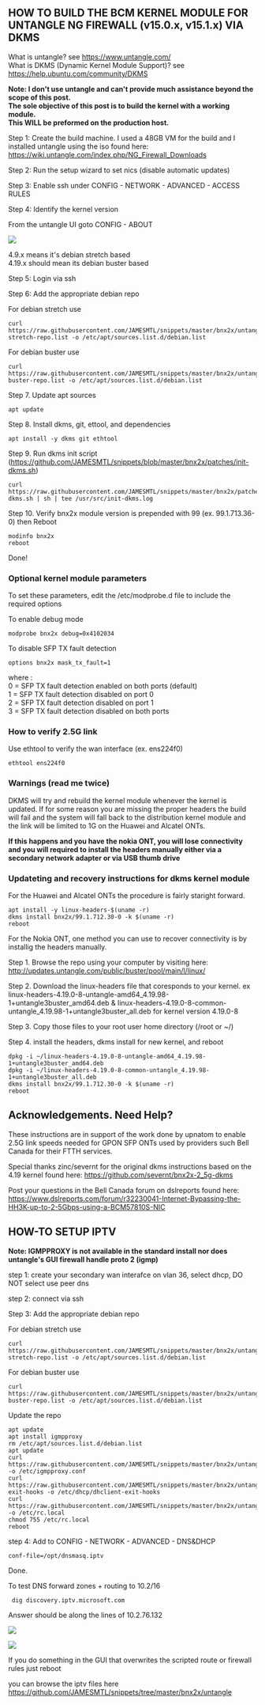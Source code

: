 ## HOW TO BUILD THE BCM KERNEL MODULE FOR UNTANGLE NG FIREWALL (v15.0.x, v15.1.x) VIA DKMS

What is untangle? see https://www.untangle.com/ \
What is DKMS (Dynamic Kernel Module Support)? see https://help.ubuntu.com/community/DKMS

<b>Note: I don't use untangle and can't provide much assistance beyond the scope of this post.</b>  
<b>The sole objective of this post is to build the kernel with a working module.</b>  
<b>This WILL be preformed on the production host.</b>

Step 1: Create the build machine.  I used a 48GB VM for the build and I installed untangle using the iso found here: https://wiki.untangle.com/index.php/NG_Firewall_Downloads

Step 2: Run the setup wizard to set nics (disable automatic updates)

Step 3: Enable ssh under CONFIG - NETWORK - ADVANCED - ACCESS RULES

Step 4: Identify the kernel version

From the untangle UI goto CONFIG - ABOUT

![](https://i.imgur.com/R249Yge.png)

4.9.x means it's debian stretch based  
4.19.x should mean its debian buster based

Step 5: Login via ssh

Step 6: Add the appropriate debian repo

For debian stretch use

    curl https://raw.githubusercontent.com/JAMESMTL/snippets/master/bnx2x/untangle/debian-stretch-repo.list -o /etc/apt/sources.list.d/debian.list
	
For debian buster use

    curl https://raw.githubusercontent.com/JAMESMTL/snippets/master/bnx2x/untangle/debian-buster-repo.list -o /etc/apt/sources.list.d/debian.list

Step 7. Update apt sources

    apt update

Step 8. Install dkms, git, ettool, and dependencies

    apt install -y dkms git ethtool

Step 9. Run dkms init script (https://github.com/JAMESMTL/snippets/blob/master/bnx2x/patches/init-dkms.sh)

    curl https://raw.githubusercontent.com/JAMESMTL/snippets/master/bnx2x/patches/init-dkms.sh | sh | tee /usr/src/init-dkms.log

Step 10. Verify bnx2x module version is prepended with 99 (ex. 99.1.713.36-0) then Reboot 

    modinfo bnx2x
    reboot

Done!

### Optional kernel module parameters

To set these parameters, edit the /etc/modprobe.d file to include the required options

To enable debug mode

    modprobe bnx2x debug=0x4102034

To disable SFP TX fault detection

    options bnx2x mask_tx_fault=1

where :\
0 = SFP TX fault detection enabled on both ports (default)\
1 = SFP TX fault detection disabled on port 0\
2 = SFP TX fault detection disabled on port 1\
3 = SFP TX fault detection disabled on both ports

### How to verify 2.5G link

Use ethtool to verify the wan interface (ex. ens224f0)

    ethtool ens224f0

### Warnings (read me twice)

DKMS will try and rebuild the kernel module whenever the kernel is updated. If for some reason you are missing the proper headers the build will fail and the system will fall back to the distribution kernel module and the link will be limited to 1G on the Huawei and Alcatel ONTs.

<b>If this happens and you have the nokia ONT, you will lose connectivity and you will required to install the headers manually either via a secondary network adapter or via USB thumb drive</b>

### Updateting and recovery instructions for dkms kernel module

For the Huawei and Alcatel ONTs the procedure is fairly staright forward.

    apt install -y linux-headers-$(uname -r)
    dkms install bnx2x/99.1.712.30-0 -k $(uname -r)
    reboot

For the Nokia ONT, one method you can use to recover connectivity is by installig the headers manually.

Step 1. Browse the repo using your computer by visiting here:\
http://updates.untangle.com/public/buster/pool/main/l/linux/

Step 2. Download the linux-headers file that coresponds to your kernel. ex linux-headers-4.19.0-8-untangle-amd64_4.19.98-1+untangle3buster_amd64.deb & linux-headers-4.19.0-8-common-untangle_4.19.98-1+untangle3buster_all.deb for kernel version 4.19.0-8

Step 3. Copy those files to your root user home directory (/root or ~/)

Step 4. install the headers, dkms install for new kernel, and reboot

    dpkg -i ~/linux-headers-4.19.0-8-untangle-amd64_4.19.98-1+untangle3buster_amd64.deb
    dpkg -i ~/linux-headers-4.19.0-8-common-untangle_4.19.98-1+untangle3buster_all.deb
    dkms install bnx2x/99.1.712.30-0 -k $(uname -r)
    reboot

## Acknowledgements. Need Help?

These instructions are in support of the work done by upnatom to enable 2.5G link speeds needed for GPON SFP ONTs used by providers such Bell Canada for their FTTH services.

Special thanks zinc/severnt for the original dkms instructions based on the 4.19 kernel found here: https://github.com/severnt/bnx2x-2_5g-dkms 

Post your questions in the Bell Canada forum on dslreports found here: \
https://www.dslreports.com/forum/r32230041-Internet-Bypassing-the-HH3K-up-to-2-5Gbps-using-a-BCM57810S-NIC

## HOW-TO SETUP IPTV

<b>Note: IGMPPROXY is not available in the standard install nor does untangle's GUI firewall handle proto 2 (igmp)</b>

step 1: create your secondary wan interafce on vlan 36, select dhcp, DO NOT select use peer dns

step 2: connect via ssh

Step 3: Add the appropriate debian repo

For debian stretch use

    curl https://raw.githubusercontent.com/JAMESMTL/snippets/master/bnx2x/untangle/debian-stretch-repo.list -o /etc/apt/sources.list.d/debian.list
	
For debian buster use

    curl https://raw.githubusercontent.com/JAMESMTL/snippets/master/bnx2x/untangle/debian-buster-repo.list -o /etc/apt/sources.list.d/debian.list

Update the repo

    apt update
    apt install igmpproxy
    rm /etc/apt/sources.list.d/debian.list
    apt update
    curl https://raw.githubusercontent.com/JAMESMTL/snippets/master/bnx2x/untangle/igmpproxy.conf -o /etc/igmpproxy.conf
    curl https://raw.githubusercontent.com/JAMESMTL/snippets/master/bnx2x/untangle/dhclient-exit-hooks -o /etc/dhcp/dhclient-exit-hooks
    curl https://raw.githubusercontent.com/JAMESMTL/snippets/master/bnx2x/untangle/rc.local -o /etc/rc.local
    chmod 755 /etc/rc.local
    reboot

step 4: Add to CONFIG - NETWORK - ADVANCED - DNS&DHCP

    conf-file=/opt/dnsmasq.iptv

Done.

To test DNS forward zones + routing to 10.2/16

     dig discovery.iptv.microsoft.com

Answer should be along the lines of 10.2.76.132

![](https://i.imgur.com/ehbrxyh.png)

![](https://i.imgur.com/Hgct553.png)

If you do something in the GUI that overwrites the scripted route or firewall rules just reboot

you can browse the iptv files here https://github.com/JAMESMTL/snippets/tree/master/bnx2x/untangle
